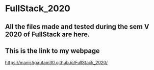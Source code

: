 # FullStack_2020
All the files made and tested during the sem V 2020 of FullStack are here.
-----------------------------------------------------------------------------------------------------------------------------------------------------------------------------------
## This is the link to my webpage 
https://manishgautam30.github.io/FullStack_2020/

